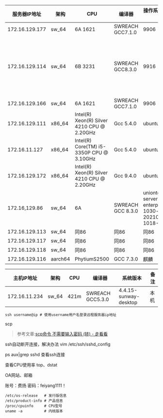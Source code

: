 | 服务器IP地址        | 架构      | CPU                                        | 编译器               | 操作系统镜像版本                                                     | 备注                                                                         |
| -------------- | ------- | ------------------------------------------ | ----------------- | ------------------------------------------------------------ | -------------------------------------------------------------------------- |
| 172.16.129.177 | sw_64   | 6A 1621                                    | SWREACH GCC7.1.0  | 9906                                                         |                                                                            |
| 172.16.129.114 | sw_64   | 6B 3231                                    | SWREACH GCC8.3.0  | 9916                                                         | 内核要更换，cpu信息在/proc/cpuinfo，链接器和gdb有问题，source env.sh。114是挂载的硬盘用户主目录实际在/mnt下。 |
| 172.16.129.166 | sw_64   | 6A 1621                                    | SWREACH GCC7.1.0  | 9906                                                         |                                                                            |
| 172.16.129.111 | x86_64  | Intel(R) Xeon(R) Silver 4210 CPU @ 2.20GHz | Gcc 5.4.0         | ubuntu16.04                                                  | /mnt/feiyang 可以存东西，当仓库用                                                    |
| 172.16.11.127  | x86_64  | Intel(R) Core(TM) i5-3350P CPU @ 3.10GHz   | Gcc 5.4.0         | ubuntu16.04                                                  | /mnt/ 下有测试压缩包                                                              |
| 172.16.129.172 | x86_64  | Intel(R) Xeon(R) Silver 4210 CPU @ 2.20GHz | Gcc 9.4.0         | ubuntu20.04.1                                                |                                                                            |
| 172.16,129.86  | sw_64   | 6A                                         | SWREACH GCC 8.3.0 | uniontechos-server-20-enterprise-1030-sw_64-20210810-1018-B5 | binutil要重新编译，g++和gfortran未安装，软件仓库有问题。                                      |
| 172.16.129.113 | sw_64   | 同86                                        | 同86               | 同86                                                          | 同86                                                                        |
| 172.16.129.117 | sw_64   | 同86                                        | 同86               | 同86                                                          | 同86                                                                        |
| 172.16.129.118 | sw_64   | 同86                                        | 同86               | 同86                                                          | 同86                                                                        |
| 172.16.129.116 | aarch64 | PhytiumS2500                               | GCC 7.3.0         | 麒麟                                                           |                                                                            |

| 主机IP地址        | 架构    | CPU  | 编译器              | 系统版本                  | 备注  |
| ------------- | ----- | ---- | ---------------- | --------------------- | --- |
| 172.16.11.234 | sw_64 | 421m | SWREACH GCC5.3.0 | 4.4.15-sunway-desktop | 本机  |

```shell
ssh username@ip # 使用username用户名登录远程服务器ip地址
```

scp

> 参考文章:[scp命令 不需要输入密码 (转) - 走看看](http://t.zoukankan.com/waterdragon-p-2937251.html)

ssh自动断开连接，解决办法
vim /etc/ssh/sshd_config 

ps aux|grep sshd 查看ssh连接

查看CPU使用率 top、dstat

OA网站、邮箱

账号：费扬
密码：feiyang1111！

```shell
/etc/os-release   # 发行版信息
/etc/product-info # 产品信息
/proc/cpuinfo     # CPU型号
uname -a          # 内核版本
```